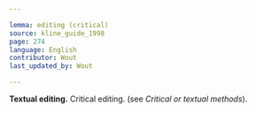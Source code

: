 ```yaml
---

lemma: editing (critical)
source: kline_guide_1998
page: 274
language: English
contributor: Wout
last_updated_by: Wout

---
```


**Textual editing.** Critical editing. (see _Critical or textual methods_).
